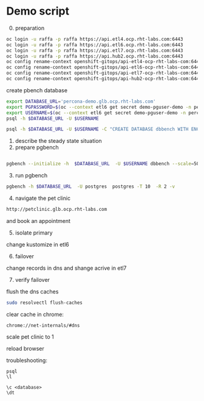 # Demo script

0. preparation 

```sh
oc login -u raffa -p raffa https://api.etl4.ocp.rht-labs.com:6443
oc login -u raffa -p raffa https://api.etl6.ocp.rht-labs.com:6443
oc login -u raffa -p raffa https://api.etl7.ocp.rht-labs.com:6443
oc login -u raffa -p raffa https://api.hub2.ocp.rht-labs.com:6443
oc config rename-context openshift-gitops/api-etl4-ocp-rht-labs-com:6443/raffa etl4
oc config rename-context openshift-gitops/api-etl6-ocp-rht-labs-com:6443/raffa etl6
oc config rename-context openshift-gitops/api-etl7-ocp-rht-labs-com:6443/raffa etl7
oc config rename-context openshift-gitops/api-hub2-ocp-rht-labs-com:6443/raffa hub2
```

create pbench database

```sh
export DATABASE_URL='percona-demo.glb.ocp.rht-labs.com'
export PGPASSWORD=$(oc --context etl6 get secret demo-pguser-demo -n percona-operator -o jsonpath='{.data.password}' | base64 -d)
export USERNAME=$(oc --context etl6 get secret demo-pguser-demo -n percona-operator -o jsonpath='{.data.user}' | base64 -d)
psql -h $DATABASE_URL -U $USERNAME

psql -h $DATABASE_URL -U $USERNAME -C "CREATE DATABASE dbbench WITH ENCODING = 'UTF8' CONNECTION LIMIT = 100;"

```

1. describe the steady state situation
2. prepare pgbench

```sh

pgbench --initialize -h  $DATABASE_URL  -U $USERNAME dbbench --scale=50
```

3. run pgbench

```sh
pgbench -h $DATABASE_URL  -U postgres  postgres -T 10  -R 2 -v
```

4. navigate the pet clinic

```sh
http://petclinic.glb.ocp.rht-labs.com
```

and book an appointment

5. isolate primary

change kustomize in etl6

6. failover

change records in dns and shange acrive in etl7

7. verify failover

flush the dns caches

```sh
sudo resolvectl flush-caches
```

clear cache in chrome:

```
chrome://net-internals/#dns
```

scale pet clinic to 1

reload browser




troubleshooting:

```
psql
\l

\c <database>
\dt